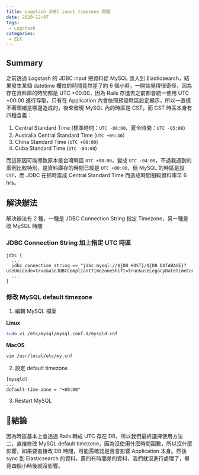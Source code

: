 ```yaml
---
title: Logstash JDBC input timezone 問題
date: 2020-12-07
tags:
 - Logstash
categories: 
 - ELK
---
```

## Summary
之前透過 Logstash 的 JDBC input 把資料從 MySQL 匯入到 Elasticsearch，結果發生某個 datetime 欄位的時間竟然差了約 6 個小時，一開始覺得很奇怪，因為存在資料庫的時間都是 UTC +00:00，因為 Rails 存進去之前都會統一使用 UTC +00:00 進行存取，只有在 Application 內會依照預設時區設定顯示，所以一直摸不著頭緒是哪邊造成的，後來發現 MySQL 內的時區是 CST，而 CST 時區本身有四種含義：

1. Central Standard Time (標準時間：`UTC -06:00`、夏令時間：`UTC -05:00`)
2. Australia Central Standard Time (`UTC +09:30`）
3. China Standard Time (`UTC +08:00`)
4. Cuba Standard Time (`UTC -04:00`)

而這原因可能導致原本是台灣時區 `UTC +08:00`，變成 `UTC -04:00`，不過我遇到的案例比較特別，是資料庫存的時間已經是 `UTC +00:00`，但 MySQL 的時區是設 `CST`，而 JDBC 在抓時當成 Central Standard Time 而造成時間相較資料庫早 6 hrs。

## 解決辦法

解決辦法有 2 種，一種是 JDBC Connection String 指定 Timezone，另一種是改 MySQL 時間 

### JDBC Connection String 加上指定 UTC 時區
```
jdbc {
  ...
  jdbc_connection_string => "jdbc:mysql://${DB_HOST}/${DB_DATABASE}?useUnicode=true&useJDBCCompliantTimezoneShift=true&useLegacyDatetimeCode=false&serverTimezone=UTC"
  ...
}
```

### 修改 MySQL default timezone

1. 編輯 MySQL 檔案

**Linux**
```bash
sudo vi /etc/mysql/mysql.conf.d/mysqld.cnf
```

**MacOS**
```bash
vim /usr/local/etc/my.cnf
```

2. 設定 default timezone
```
[mysqld]
...
default-time-zone = "+00:00"
```

3. Restart MySQL


## 結論
因為時區基本上會透過 Rails 轉成 UTC 存在 DB，所以我們最終選擇使用方法二，直接修改 MySQL default timezone，因為沒使用什麼時間函數，所以沒什麼影響，如果要直接改 DB 時間，可能需確認是否會影響 Application 本身。然後 sync 到 Elasticsearch 的資料，舊的有時間差的資料，我們就沒進行處理了，畢竟四個小時後就沒影響。
